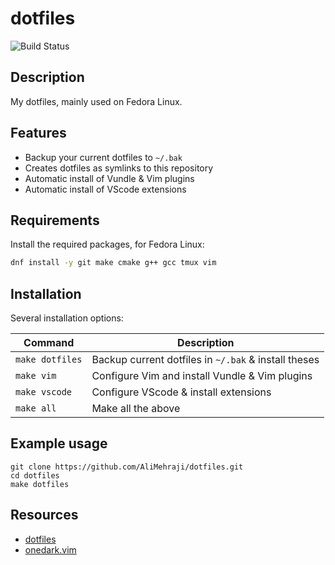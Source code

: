 # dotfiles

![Build Status](https://github.com/AliMehraji/dotfiles/actions/workflows/ci-build.yml/badge.svg)

## Description

My dotfiles, mainly used on Fedora Linux.

## Features

- Backup your current dotfiles to `~/.bak`
- Creates dotfiles as symlinks to this repository
- Automatic install of Vundle & Vim plugins
- Automatic install of VScode extensions

## Requirements

Install the required packages, for Fedora Linux:

```bash
dnf install -y git make cmake g++ gcc tmux vim
```

## Installation

Several installation options:

| Command         | Description                                           |
|-----------------|-------------------------------------------------------|
| `make dotfiles` | Backup current dotfiles in `~/.bak` & install theses  |
| `make vim`      | Configure Vim and install Vundle & Vim plugins        |
| `make vscode`   | Configure VScode & install extensions                 |
| `make all`      | Make all the above                                    |

## Example usage

```console
git clone https://github.com/AliMehraji/dotfiles.git
cd dotfiles
make dotfiles
```

## Resources

- [dotfiles](https://github.com/dotdc/dotfiles)
- [onedark.vim](https://github.com/joshdick/onedark.vim)
